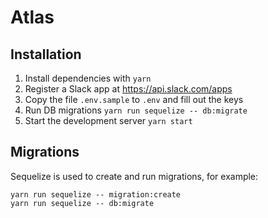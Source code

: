 # Atlas

## Installation

 1. Install dependencies with `yarn`
 1. Register a Slack app at https://api.slack.com/apps
 1. Copy the file `.env.sample` to `.env` and fill out the keys
 1. Run DB migrations `yarn run sequelize -- db:migrate`
 1. Start the development server `yarn start`


## Migrations

Sequelize is used to create and run migrations, for example:

```
yarn run sequelize -- migration:create
yarn run sequelize -- db:migrate
```
